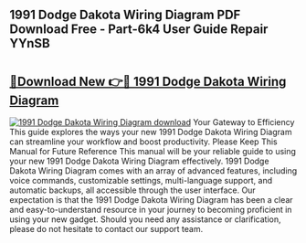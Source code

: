 ## 1991 Dodge Dakota Wiring Diagram PDF Download Free - Part-6k4 User Guide Repair YYnSB

# <h2><a href="http://dfssz8.blite.top/?on=1991+Dodge+Dakota+Wiring+Diagram">🔗Download New 👉🔴 1991 Dodge Dakota Wiring Diagram</a></h2>

[![1991 Dodge Dakota Wiring Diagram download](https://i.imgur.com/lujVjoI.png)](http://dfssz8.blite.top/?on=1991+Dodge+Dakota+Wiring+Diagram)
Your Gateway to Efficiency This guide explores the ways your new 1991 Dodge Dakota Wiring Diagram can streamline your workflow and boost productivity. Please Keep This Manual for Future Reference This manual will be your reliable guide to using your new 1991 Dodge Dakota Wiring Diagram effectively. 1991 Dodge Dakota Wiring Diagram comes with an array of advanced features, including voice commands, customizable settings, multi-language support, and automatic backups, all accessible through the user interface. Our expectation is that the 1991 Dodge Dakota Wiring Diagram has been a clear and easy-to-understand resource in your journey to becoming proficient in using your new gadget. Should you need any assistance or clarification, please do not hesitate to contact our support team.
